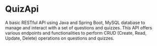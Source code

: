 # QuizApi
A basic RESTful API using Java and Spring Boot, MySQL database to manage and interact with a set of questions and quizzes. This API offers various endpoints and functionalities to perform CRUD (Create, Read, Update, Delete) operations on questions and quizzes.
